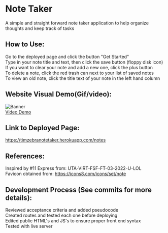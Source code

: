 # Note Taker
A simple and straight forward note taker application to help organize thoughts and keep track of tasks

## How to Use:
Go to the deployed page and click the button "Get Started" <br />
Type in your note title and text, then click the save button (floppy disk icon) <br />
If you want to clear your note and add a new one, click the plus button <br />
To delete a note, click the red trash can next to your list of saved notes <br />
To view an old note, click the title text of your note in the left hand column 

## Website Visual Demo(Gif/video):
![Banner](./demos/) <br />
<a href="https://drive.google.com/file/d/1ooY62tXFfTGtb6Zwo6NdX7uYAVYfwMk5/view">Video Demo</a>

## Link to Deployed Page:
https://timzebranotetaker.herokuapp.com/notes

## References:
Inspired by #11 Express from: UTA-VIRT-FSF-FT-03-2022-U-LOL <br />
Favicon obtained from: https://icons8.com/icons/set/note

## Development Process (See commits for more details):
Reviewed acceptance criteria and added pseudocode <br />
Created routes and tested each one before deploying <br />
Edited public HTML's and JS's to ensure proper front end syntax <br />
Tested with live server <br />